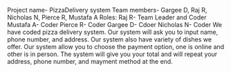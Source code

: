 Project name- PizzaDelivery system
Team members- Gargee D, Raj R, Nicholas N, Pierce R, Mustafa A
Roles:
Raj R- Team Leader and Coder
Mustafa A- Coder
Pierce R- Coder
Gargee D- Cdoer
Nicholas N- Coder
We have coded pizza delivery system. Our system will ask you to input name, phone number, and address. Our system also have variety of dishes we offer. Our system allow you to choose the payment option, one is online and other is in person. The system will give you your total and will repeat your address, phone number, and mayment method at the end.
